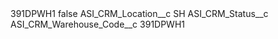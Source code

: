 <?xml version="1.0" encoding="UTF-8"?>
<CustomMetadata xmlns="http://soap.sforce.com/2006/04/metadata" xmlns:xsi="http://www.w3.org/2001/XMLSchema-instance" xmlns:xsd="http://www.w3.org/2001/XMLSchema">
    <label>391DPWH1</label>
    <protected>false</protected>
    <values>
        <field>ASI_CRM_Location__c</field>
        <value xsi:type="xsd:string">SH</value>
    </values>
    <values>
        <field>ASI_CRM_Status__c</field>
        <value xsi:nil="true"/>
    </values>
    <values>
        <field>ASI_CRM_Warehouse_Code__c</field>
        <value xsi:type="xsd:string">391DPWH1</value>
    </values>
</CustomMetadata>
